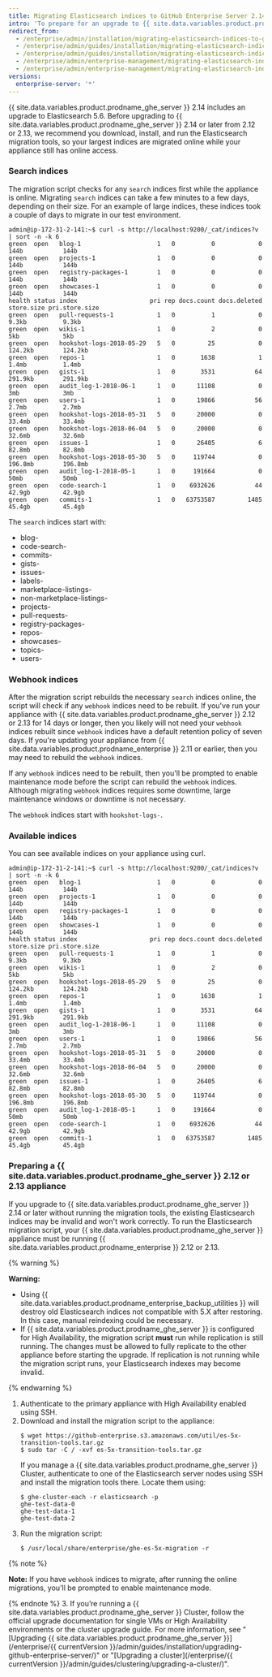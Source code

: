 ```yaml
---
title: Migrating Elasticsearch indices to GitHub Enterprise Server 2.14 or later
intro: 'To prepare for an upgrade to {{ site.data.variables.product.prodname_ghe_server }} 2.14, you''ll need to migrate your indices to Elasticsearch 5.6 with our migration script.'
redirect_from:
  - /enterprise/admin/installation/migrating-elasticsearch-indices-to-github-enterprise-2-14-or-later/
  - /enterprise/admin/guides/installation/migrating-elasticsearch-indices-to-github-enterprise-2-14-or-later/
  - /enterprise/admin/guides/installation/migrating-elasticsearch-indices-to-github-enterprise-server-2-14-or-later
  - /enterprise/admin/enterprise-management/migrating-elasticsearch-indices-to-github-enterprise-server-214-or-later
  - /enterprise/admin/enterprise-management/migrating-elasticsearch-indices-to-github-enterprise-server-214-or-later
versions:
  enterprise-server: '*'
---
```


<!-- This guide is here for longevity for support purposes. Please do not delete or add to index.md file-->


{{ site.data.variables.product.prodname_ghe_server }} 2.14 includes an upgrade to Elasticsearch 5.6. Before upgrading to {{ site.data.variables.product.prodname_ghe_server }} 2.14 or later from 2.12 or 2.13, we recommend you download, install, and run the Elasticsearch migration tools, so your largest indices are migrated online while your appliance still has online access.

### Search indices

The migration script checks for any `search` indices first while the appliance is online. Migrating `search` indices can take a few minutes to a few days, depending on their size. For an example of large indices, these indices took a couple of days to migrate in our test environment.

```
admin@ip-172-31-2-141:~$ curl -s http://localhost:9200/_cat/indices?v | sort -n -k 6
green  open   blog-1                     1   0          0            0       144b           144b
green  open   projects-1                 1   0          0            0       144b           144b
green  open   registry-packages-1        1   0          0            0       144b           144b
green  open   showcases-1                1   0          0            0       144b           144b
health status index                    pri rep docs.count docs.deleted store.size pri.store.size
green  open   pull-requests-1            1   0          1            0      9.3kb          9.3kb
green  open   wikis-1                    1   0          2            0        5kb            5kb
green  open   hookshot-logs-2018-05-29   5   0         25            0    124.2kb        124.2kb
green  open   repos-1                    1   0       1638            1      1.4mb          1.4mb
green  open   gists-1                    1   0       3531           64    291.9kb        291.9kb
green  open   audit_log-1-2018-06-1      1   0      11108            0        3mb            3mb
green  open   users-1                    1   0      19866           56      2.7mb          2.7mb
green  open   hookshot-logs-2018-05-31   5   0      20000            0     33.4mb         33.4mb
green  open   hookshot-logs-2018-06-04   5   0      20000            0     32.6mb         32.6mb
green  open   issues-1                   1   0      26405            6     82.8mb         82.8mb
green  open   hookshot-logs-2018-05-30   5   0     119744            0    196.8mb        196.8mb
green  open   audit_log-1-2018-05-1      1   0     191664            0       50mb           50mb
green  open   code-search-1              1   0    6932626           44     42.9gb         42.9gb
green  open   commits-1                  1   0   63753587         1485     45.4gb         45.4gb
```

The `search` indices start with:

- blog-
- code-search-
- commits-
- gists-
- issues-
- labels-
- marketplace-listings-
- non-marketplace-listings-
- projects-
- pull-requests-
- registry-packages-
- repos-
- showcases-
- topics-
- users-

### Webhook indices

After the migration script rebuilds the necessary `search` indices online, the script will check if any `webhook` indices need to be rebuilt. If you've run your appliance with {{ site.data.variables.product.prodname_ghe_server }} 2.12 or 2.13 for 14 days or longer, then you likely will not need your `webhook` indices rebuilt since `webhook` indices have a default retention policy of seven days. If you're updating your appliance from {{ site.data.variables.product.prodname_enterprise }} 2.11 or earlier, then you may need to rebuild the `webhook` indices.

If any `webhook` indices need to be rebuilt, then you'll be prompted to enable maintenance mode before the script can rebuild the `webhook` indices. Although migrating `webhook` indices requires some downtime, large maintenance windows or downtime is not necessary.

The `webhook` indices start with `hookshot-logs-`.

### Available indices

You can see available indices on your appliance using curl.

```
admin@ip-172-31-2-141:~$ curl -s http://localhost:9200/_cat/indices?v | sort -n -k 6
green  open   blog-1                     1   0          0            0       144b           144b
green  open   projects-1                 1   0          0            0       144b           144b
green  open   registry-packages-1        1   0          0            0       144b           144b
green  open   showcases-1                1   0          0            0       144b           144b
health status index                    pri rep docs.count docs.deleted store.size pri.store.size
green  open   pull-requests-1            1   0          1            0      9.3kb          9.3kb
green  open   wikis-1                    1   0          2            0        5kb            5kb
green  open   hookshot-logs-2018-05-29   5   0         25            0    124.2kb        124.2kb
green  open   repos-1                    1   0       1638            1      1.4mb          1.4mb
green  open   gists-1                    1   0       3531           64    291.9kb        291.9kb
green  open   audit_log-1-2018-06-1      1   0      11108            0        3mb            3mb
green  open   users-1                    1   0      19866           56      2.7mb          2.7mb
green  open   hookshot-logs-2018-05-31   5   0      20000            0     33.4mb         33.4mb
green  open   hookshot-logs-2018-06-04   5   0      20000            0     32.6mb         32.6mb
green  open   issues-1                   1   0      26405            6     82.8mb         82.8mb
green  open   hookshot-logs-2018-05-30   5   0     119744            0    196.8mb        196.8mb
green  open   audit_log-1-2018-05-1      1   0     191664            0       50mb           50mb
green  open   code-search-1              1   0    6932626           44     42.9gb         42.9gb
green  open   commits-1                  1   0   63753587         1485     45.4gb         45.4gb
```

### Preparing a {{ site.data.variables.product.prodname_ghe_server }} 2.12 or 2.13 appliance

If you upgrade to {{ site.data.variables.product.prodname_ghe_server }} 2.14 or later without running the migration tools, the existing Elasticsearch indices may be invalid and won't work correctly. To run the Elasticsearch migration script, your {{ site.data.variables.product.prodname_ghe_server }} appliance must be running {{ site.data.variables.product.prodname_enterprise }} 2.12 or 2.13.

{% warning %}

**Warning:**
- Using {{ site.data.variables.product.prodname_enterprise_backup_utilities }} will destroy old Elasticsearch indices not compatible with 5.X after restoring. In this case, manual reindexing could be necessary.
- If {{ site.data.variables.product.prodname_ghe_server }} is configured for High Availability, the migration script **must** run while replication is still running. The changes must be allowed to fully replicate to the other appliance before starting the upgrade. If replication is not running while the migration script runs, your Elasticsearch indexes may become invalid.

{% endwarning %}

1. Authenticate to the primary appliance with High Availability enabled using SSH.
2. Download and install the migration script to the appliance:
   ```shell
   $ wget https://github-enterprise.s3.amazonaws.com/util/es-5x-transition-tools.tar.gz
   $ sudo tar -C / -xvf es-5x-transition-tools.tar.gz
   ```
   If you manage a {{ site.data.variables.product.prodname_ghe_server }} Cluster, authenticate to one of the Elasticsearch server nodes using SSH and install the migration tools there. Locate them using:
    ```shell
    $ ghe-cluster-each -r elasticsearch -p
    ghe-test-data-0
    ghe-test-data-1
    ghe-test-data-2
    ```
2. Run the migration script:
   ```shell
   $ /usr/local/share/enterprise/ghe-es-5x-migration -r
   ```
 {% note %}

 **Note:** If you have `webhook` indices to migrate, after running the online migrations, you'll be prompted to enable maintenance mode.

 {% endnote %}
3. If you’re running a {{ site.data.variables.product.prodname_ghe_server }} Cluster, follow the official upgrade documentation for single VMs or High Availability environments or the cluster upgrade guide. For more information, see "[Upgrading {{ site.data.variables.product.prodname_ghe_server }}](/enterprise/{{ currentVersion }}/admin/guides/installation/upgrading-github-enterprise-server/)" or "[Upgrading a cluster](/enterprise/{{ currentVersion }}/admin/guides/clustering/upgrading-a-cluster/)".
